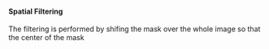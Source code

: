 #### Spatial Filtering
The filtering is performed by shifing the mask over the whole image so that the center of the mask 